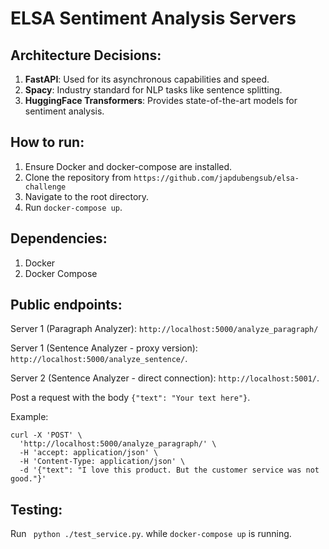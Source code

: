 # ELSA Sentiment Analysis Servers

## Architecture Decisions:
1. **FastAPI**: Used for its asynchronous capabilities and speed.
2. **Spacy**: Industry standard for NLP tasks like sentence splitting.
3. **HuggingFace Transformers**: Provides state-of-the-art models for sentiment analysis.

## How to run:

1. Ensure Docker and docker-compose are installed.
2. Clone the repository from `https://github.com/japdubengsub/elsa-challenge`
3. Navigate to the root directory.
4. Run `docker-compose up`.

## Dependencies:
1. Docker
2. Docker Compose

## Public endpoints:
Server 1 (Paragraph Analyzer): `http://localhost:5000/analyze_paragraph/`

Server 1 (Sentence Analyzer - proxy version): `http://localhost:5000/analyze_sentence/`.

Server 2 (Sentence Analyzer - direct connection): `http://localhost:5001/`.

Post a request with the body `{"text": "Your text here"}`.

Example:
```
curl -X 'POST' \
  'http://localhost:5000/analyze_paragraph/' \
  -H 'accept: application/json' \
  -H 'Content-Type: application/json' \
  -d '{"text": "I love this product. But the customer service was not good."}'
```

## Testing:
Run ` python ./test_service.py`. while `docker-compose up` is running.

